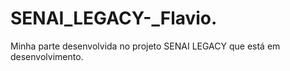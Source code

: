 # SENAI_LEGACY-_Flavio.
Minha parte desenvolvida no projeto SENAI LEGACY que está em desenvolvimento.
